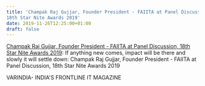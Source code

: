 ```yaml
---
title: 'Champak Raj Gujjar, Founder President - FAIITA at Panel Discussion,
18th Star Nite Awards 2019'
date: 2019-11-26T12:25:00+01:00
draft: false
---
```


[Champak Raj Gujjar, Founder President - FAIITA at Panel Discussion, 18th Star Nite Awards 2019](https://varindia.com/video/champak-raj-gujjar-founder-president--faiita-at-panel-discussion-18th-star-nite-awards-2019#.Xd0Lt2j1wPU.blogger): If anything new comes, impact will be there and slowly it will settle down: Champak Raj Gujjar, Founder President - FAIITA at Panel Discussion, 18th Star Nite Awards 2019  
  
VARINDIA- INDIA'S FRONTLINE IT MAGAZINE